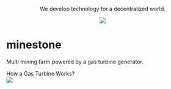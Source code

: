 <p align="center">
<P align="center">We develop technology for a decentralized world. 
  </P>
<p align="center">
<img src="https://github.com/bitfinc/minestone/blob/master/branding/minestome_FBCover.png">

# minestone
Multi mining farm powered by a gas turbine generator.

How a Gas Turbine Works?
<br>
[![](http://img.youtube.com/vi/zcWkEKNvqCA/0.jpg)](http://www.youtube.com/watch?v=zcWkEKNvqCA "How a Gas Turbine Works")
